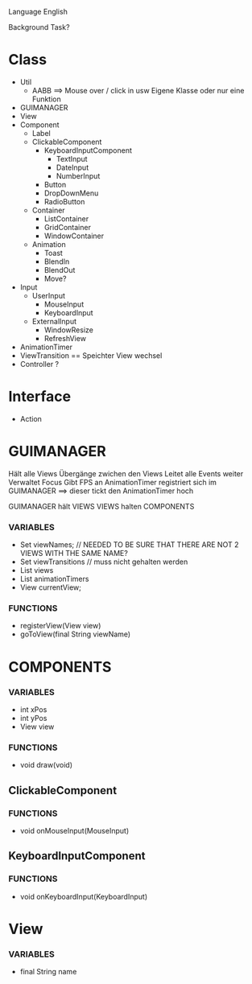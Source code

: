Language English

Background Task?

# Class
* Util
    * AABB ==> Mouse over / click in usw
        Eigene Klasse oder nur eine Funktion
* GUIMANAGER
* View
* Component
    * Label
    * ClickableComponent
        * KeyboardInputComponent
            * TextInput
            * DateInput
            * NumberInput
        * Button
        * DropDownMenu
        * RadioButton
    * Container
        * ListContainer
        * GridContainer
        * WindowContainer
    * Animation
        * Toast
        * BlendIn
        * BlendOut
        * Move?
* Input
    * UserInput
        * MouseInput
        * KeyboardInput
    * ExternalInput
        * WindowResize
        * RefreshView
* AnimationTimer
* ViewTransition == Speichter View wechsel
* Controller ?


# Interface
* Action 

# GUIMANAGER 
Hält alle Views 
Übergänge zwichen den Views
Leitet alle Events weiter
Verwaltet Focus
Gibt FPS an 
AnimationTimer registriert sich im GUIMANAGER ==> dieser tickt den AnimationTimer hoch

GUIMANAGER hält VIEWS 
VIEWS halten COMPONENTS

### VARIABLES
* Set<String> viewNames; //  NEEDED TO BE SURE THAT THERE ARE NOT 2 VIEWS WITH THE SAME NAME?
* Set<ViewTransition> viewTransitions // muss nicht gehalten werden
* List<View> views
* List<AnimationTimer> animationTimers
* View currentView;

### FUNCTIONS
* registerView(View view)
* goToView(final String viewName)

# COMPONENTS
### VARIABLES
* int xPos
* int yPos
* View view

### FUNCTIONS
* void draw(void)

## ClickableComponent
### FUNCTIONS
* void onMouseInput(MouseInput)

## KeyboardInputComponent
### FUNCTIONS
* void onKeyboardInput(KeyboardInput)


# View
### VARIABLES
* final String name

